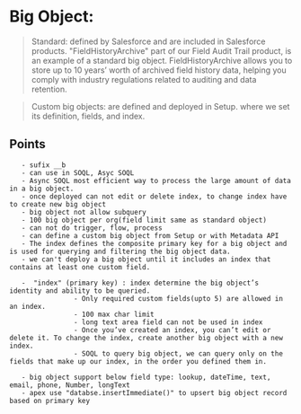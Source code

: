 # Big Object:
> Standard:
defined by Salesforce and are included in Salesforce products. 
"FieldHistoryArchive" part of our Field Audit Trail product, is an example of a standard big object. FieldHistoryArchive allows you to store up to 10 years’ worth of archived field history data, helping you comply with industry regulations related to auditing and data retention.
	
> Custom big objects: 
are defined and deployed in Setup. where we set its definition, fields, and index.
 
 ## Points
 ```
	- sufix __b
	- can use in SOQL, Asyc SOQL 
	- Async SOQL most efficient way to process the large amount of data in a big object.
	- once deployed can not edit or delete index, to change index have to create new big object
	- big object not allow subquery
	- 100 big object per org(field limit same as standard object)
	- can not do trigger, flow, process
	- can define a custom big object from Setup or with Metadata API
	- The index defines the composite primary key for a big object and is used for querying and filtering the big object data.
	- we can't deploy a big object until it includes an index that contains at least one custom field.
	
	-  "index" (primary key) : index determine the big object’s identity and ability to be queried.
				 - Only required custom fields(upto 5) are allowed in an index.
				 - 100 max char limit
				 - long text area field can not be used in index
				 - Once you’ve created an index, you can’t edit or delete it. To change the index, create another big object with a new index.
				 - SOQL to query big object, we can query only on the fields that make up our index, in the order you defined them in.

	- big object support below field type: lookup, dateTime, text, email, phone, Number, longText
	- apex use "databse.insertImmediate()" to upsert big object record based on primary key
```
